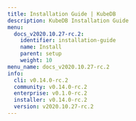 ```yaml
---
title: Installation Guide | KubeDB
description: KubeDB Installation Guide
menu:
  docs_v2020.10.27-rc.2:
    identifier: installation-guide
    name: Install
    parent: setup
    weight: 10
menu_name: docs_v2020.10.27-rc.2
info:
  cli: v0.14.0-rc.2
  community: v0.14.0-rc.2
  enterprise: v0.1.0-rc.2
  installer: v0.14.0-rc.2
  version: v2020.10.27-rc.2
---
```


